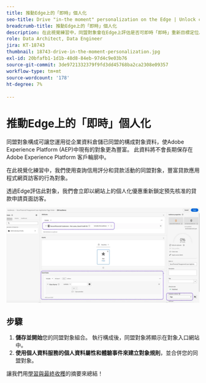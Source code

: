 ```yaml
---
title: 推動Edge上的「即時」個人化
seo-title: Drive "in-the moment" personalization on the Edge | Unlock cross-channel insights with Federated Audience Composition
breadcrumb-title: 推動Edge上的「即時」個人化
description: 在此視覺練習中，同盟對象會在Edge上評估是否可即時「即時」重新目標定位。
role: Data Architect, Data Engineer
jira: KT-18743
thumbnail: 18743-drive-in-the-moment-personalization.jpg
exl-id: 20bfafb1-1d1b-48d8-84eb-97d4c9e03b76
source-git-commit: 3de9721332379f9fd3dd45768ba2ca2308e09357
workflow-type: tm+mt
source-wordcount: '178'
ht-degree: 7%

---
```


# 推動Edge上的「即時」個人化

同盟對象構成可讓您運用從企業資料倉儲已同盟的構成對象資料，使Adobe Experience Platform (AEP)中現有的對象更為豐富。 此資料將不會長期保存在 Adobe Experience Platform 客戶輪廓中。

在此視覺化練習中，我們使用查詢信用評分和貸款活動的同盟對象，豐富貸款應用程式網頁訪客的行為對象。

透過Edge評估此對象，我們會立即以網站上的個人化優惠重新鎖定預先核准的貸款申請頁面訪客。

![邊緣受眾擴充](assets/edge-audience-enrich.png)

## 步驟

1. **儲存並開始**&#x200B;您的同盟對象組合。 執行構成後，同盟對象將顯示在對象入口網站中。
2. **使用個人資料服務的個人資料屬性和體驗事件來建立對象規則**，並合併您的同盟對象。

讓我們用[學習與最終收穫](conclusion.md)的摘要來總結！
